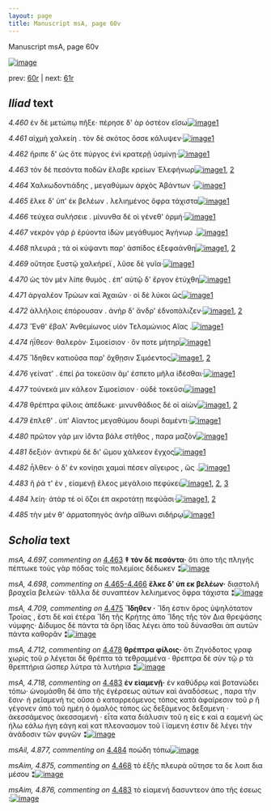 ```yaml
---
layout: page
title: Manuscript msA, page 60v
---
```


Manuscript msA, page 60v

[![image](http://www.homermultitext.org/iipsrv?OBJ=IIP,1.0&FIF=/project/homer/pyramidal/deepzoom/hmt/vaimg/2017a/VA060VN_0562.tif&WID=100&CVT=JPEG)](http://www.homermultitext.org/ict2/?urn=urn:cite2:hmt:vaimg.2017a:VA060VN_0562)

prev:  [60r](../60r/) | next:  [61r](../61r/)

## *Iliad* text

*4.460* <a id="4.460"/> ἐν δὲ μετώπῳ πῆξε· πέρησε δ' ὰρ ὀστέον εἴσω[![image](http://www.homermultitext.org/iipsrv?OBJ=IIP,1.0&FIF=/project/homer/pyramidal/deepzoom/hmt/vaimg/2017a/VA060VN_0562.tif&RGN=0.4695,0.2171,0.3774,0.0308&WID=1000&CVT=JPEG)](http://www.homermultitext.org/ict2/?urn=urn:cite2:hmt:vaimg.2017a:VA060VN_0562@0.4695,0.2171,0.3774,0.0308)[1](#msA_4.784)

*4.461* <a id="4.461"/> αἰχμὴ χαλκείη . τὸν δὲ σκότος ὄσσε κάλυψεν·[![image](http://www.homermultitext.org/iipsrv?OBJ=IIP,1.0&FIF=/project/homer/pyramidal/deepzoom/hmt/vaimg/2017a/VA060VN_0562.tif&RGN=0.4685,0.2329,0.3964,0.0331&WID=1000&CVT=JPEG)](http://www.homermultitext.org/ict2/?urn=urn:cite2:hmt:vaimg.2017a:VA060VN_0562@0.4685,0.2329,0.3964,0.0331)[1](#msA_4.784)

*4.462* <a id="4.462"/> ἤριπε δ' ὡς ὅτε πύργος ἐνὶ κρατερῇ ὑσμίνῃ·[![image](http://www.homermultitext.org/iipsrv?OBJ=IIP,1.0&FIF=/project/homer/pyramidal/deepzoom/hmt/vaimg/2017a/VA060VN_0562.tif&RGN=0.4675,0.2494,0.3534,0.0331&WID=1000&CVT=JPEG)](http://www.homermultitext.org/ict2/?urn=urn:cite2:hmt:vaimg.2017a:VA060VN_0562@0.4675,0.2494,0.3534,0.0331)[1](#msA_4.784)

*4.463* <a id="4.463"/> τὸν δὲ πεσόντα ποδῶν ἔλαβε κρείων Ἐλεφήνωρ[![image](http://www.homermultitext.org/iipsrv?OBJ=IIP,1.0&FIF=/project/homer/pyramidal/deepzoom/hmt/vaimg/2017a/VA060VN_0562.tif&RGN=0.4434,0.2682,0.4084,0.0331&WID=1000&CVT=JPEG)](http://www.homermultitext.org/ict2/?urn=urn:cite2:hmt:vaimg.2017a:VA060VN_0562@0.4434,0.2682,0.4084,0.0331)[1](#msA_4.784), [2](#msA_4.697)

*4.464* <a id="4.464"/> Χαλκωδοντιάδης , μεγαθύμων ἀρχὸς Ἀβάντων ·[![image](http://www.homermultitext.org/iipsrv?OBJ=IIP,1.0&FIF=/project/homer/pyramidal/deepzoom/hmt/vaimg/2017a/VA060VN_0562.tif&RGN=0.4675,0.2855,0.3934,0.0331&WID=1000&CVT=JPEG)](http://www.homermultitext.org/ict2/?urn=urn:cite2:hmt:vaimg.2017a:VA060VN_0562@0.4675,0.2855,0.3934,0.0331)[1](#msA_4.784)

*4.465* <a id="4.465"/> ἕλκε δ' ὑπ' ἐκ βελέων . λελιημένος ὄφρα τάχιστα[![image](http://www.homermultitext.org/iipsrv?OBJ=IIP,1.0&FIF=/project/homer/pyramidal/deepzoom/hmt/vaimg/2017a/VA060VN_0562.tif&RGN=0.4675,0.308,0.3934,0.0255&WID=1000&CVT=JPEG)](http://www.homermultitext.org/ict2/?urn=urn:cite2:hmt:vaimg.2017a:VA060VN_0562@0.4675,0.308,0.3934,0.0255)[1](#msA_4.784)

*4.466* <a id="4.466"/> τεύχεα συλήσειε . μίνυνθα δέ οἱ γένεθ' ὁρμή·[![image](http://www.homermultitext.org/iipsrv?OBJ=IIP,1.0&FIF=/project/homer/pyramidal/deepzoom/hmt/vaimg/2017a/VA060VN_0562.tif&RGN=0.4635,0.3268,0.3934,0.0255&WID=1000&CVT=JPEG)](http://www.homermultitext.org/ict2/?urn=urn:cite2:hmt:vaimg.2017a:VA060VN_0562@0.4635,0.3268,0.3934,0.0255)[1](#msA_4.784)

*4.467* <a id="4.467"/> νεκρὸν γάρ ῤ ἐρύοντα ἰ̈δὼν μεγάθυμος Ἀγήνωρ .[![image](http://www.homermultitext.org/iipsrv?OBJ=IIP,1.0&FIF=/project/homer/pyramidal/deepzoom/hmt/vaimg/2017a/VA060VN_0562.tif&RGN=0.4705,0.3464,0.3934,0.0255&WID=1000&CVT=JPEG)](http://www.homermultitext.org/ict2/?urn=urn:cite2:hmt:vaimg.2017a:VA060VN_0562@0.4705,0.3464,0.3934,0.0255)[1](#msA_4.784)

*4.468* <a id="4.468"/> πλευρά ; τά οἱ κύψαντι παρ' ἀσπίδος ἐξεφαάνθη[![image](http://www.homermultitext.org/iipsrv?OBJ=IIP,1.0&FIF=/project/homer/pyramidal/deepzoom/hmt/vaimg/2017a/VA060VN_0562.tif&RGN=0.4685,0.3659,0.3934,0.0278&WID=1000&CVT=JPEG)](http://www.homermultitext.org/ict2/?urn=urn:cite2:hmt:vaimg.2017a:VA060VN_0562@0.4685,0.3659,0.3934,0.0278)[1](#msA_4.784), [2](#msAim_4.875)

*4.469* <a id="4.469"/> οὔτησε ξυστῷ χαλκήρεϊ , λῦσε δὲ γυῖα·[![image](http://www.homermultitext.org/iipsrv?OBJ=IIP,1.0&FIF=/project/homer/pyramidal/deepzoom/hmt/vaimg/2017a/VA060VN_0562.tif&RGN=0.4515,0.3832,0.3934,0.0278&WID=1000&CVT=JPEG)](http://www.homermultitext.org/ict2/?urn=urn:cite2:hmt:vaimg.2017a:VA060VN_0562@0.4515,0.3832,0.3934,0.0278)[1](#msA_4.784)

*4.470* <a id="4.470"/> ὡς τὸν μὲν λίπε θυμὸς . ἐπ' αὐτῷ δ' ἔργον ἐτύχθη[![image](http://www.homermultitext.org/iipsrv?OBJ=IIP,1.0&FIF=/project/homer/pyramidal/deepzoom/hmt/vaimg/2017a/VA060VN_0562.tif&RGN=0.4675,0.4012,0.3934,0.0278&WID=1000&CVT=JPEG)](http://www.homermultitext.org/ict2/?urn=urn:cite2:hmt:vaimg.2017a:VA060VN_0562@0.4675,0.4012,0.3934,0.0278)[1](#msA_4.784)

*4.471* <a id="4.471"/> ἀργαλέον Τρώων καὶ Ἀχαιῶν · οἱ δὲ λύκοι ὣς[![image](http://www.homermultitext.org/iipsrv?OBJ=IIP,1.0&FIF=/project/homer/pyramidal/deepzoom/hmt/vaimg/2017a/VA060VN_0562.tif&RGN=0.4685,0.4192,0.3934,0.0278&WID=1000&CVT=JPEG)](http://www.homermultitext.org/ict2/?urn=urn:cite2:hmt:vaimg.2017a:VA060VN_0562@0.4685,0.4192,0.3934,0.0278)[1](#msA_4.784)

*4.472* <a id="4.472"/> ἀλλήλοις ἐπόρουσαν . ἀνὴρ δ' ἄνδρ' ἐδνοπάλιζεν·[![image](http://www.homermultitext.org/iipsrv?OBJ=IIP,1.0&FIF=/project/homer/pyramidal/deepzoom/hmt/vaimg/2017a/VA060VN_0562.tif&RGN=0.4675,0.4365,0.4124,0.0293&WID=1000&CVT=JPEG)](http://www.homermultitext.org/ict2/?urn=urn:cite2:hmt:vaimg.2017a:VA060VN_0562@0.4675,0.4365,0.4124,0.0293)[1](#msA_4.784), [2](#msA_4.706)

*4.473* <a id="4.473"/> Ἔνθ' ἔβαλ' Ἀνθεμίωνος υἱὸν Τελαμώνιος Αἴας .[![image](http://www.homermultitext.org/iipsrv?OBJ=IIP,1.0&FIF=/project/homer/pyramidal/deepzoom/hmt/vaimg/2017a/VA060VN_0562.tif&RGN=0.4625,0.4568,0.4224,0.0293&WID=1000&CVT=JPEG)](http://www.homermultitext.org/ict2/?urn=urn:cite2:hmt:vaimg.2017a:VA060VN_0562@0.4625,0.4568,0.4224,0.0293)[1](#msA_4.784)

*4.474* <a id="4.474"/> ἠΐθεον· θαλερὸν· Σιμοείσιον · ὅν ποτε μήτηρ[![image](http://www.homermultitext.org/iipsrv?OBJ=IIP,1.0&FIF=/project/homer/pyramidal/deepzoom/hmt/vaimg/2017a/VA060VN_0562.tif&RGN=0.4605,0.4733,0.3994,0.0293&WID=1000&CVT=JPEG)](http://www.homermultitext.org/ict2/?urn=urn:cite2:hmt:vaimg.2017a:VA060VN_0562@0.4605,0.4733,0.3994,0.0293)[1](#msA_4.784)

*4.475* <a id="4.475"/> Ἴδηθεν κατιοῦσα παρ' ὄχθῃσιν Σιμόεντος[![image](http://www.homermultitext.org/iipsrv?OBJ=IIP,1.0&FIF=/project/homer/pyramidal/deepzoom/hmt/vaimg/2017a/VA060VN_0562.tif&RGN=0.4665,0.4936,0.3994,0.0293&WID=1000&CVT=JPEG)](http://www.homermultitext.org/ict2/?urn=urn:cite2:hmt:vaimg.2017a:VA060VN_0562@0.4665,0.4936,0.3994,0.0293)[1](#msA_4.784), [2](#msA_4.709)

*4.476* <a id="4.476"/> γείνατ' . ἐπεί ῥα τοκεῦσιν ἅμ' έσπετο μῆλα ἰ̈δέσθαι·[![image](http://www.homermultitext.org/iipsrv?OBJ=IIP,1.0&FIF=/project/homer/pyramidal/deepzoom/hmt/vaimg/2017a/VA060VN_0562.tif&RGN=0.4665,0.5094,0.4334,0.0316&WID=1000&CVT=JPEG)](http://www.homermultitext.org/ict2/?urn=urn:cite2:hmt:vaimg.2017a:VA060VN_0562@0.4665,0.5094,0.4334,0.0316)[1](#msA_4.784)

*4.477* <a id="4.477"/> τούνεκά μιν κάλεον Σιμοείσιον · οὐδὲ τοκεῦσι[![image](http://www.homermultitext.org/iipsrv?OBJ=IIP,1.0&FIF=/project/homer/pyramidal/deepzoom/hmt/vaimg/2017a/VA060VN_0562.tif&RGN=0.4555,0.5297,0.4334,0.0316&WID=1000&CVT=JPEG)](http://www.homermultitext.org/ict2/?urn=urn:cite2:hmt:vaimg.2017a:VA060VN_0562@0.4555,0.5297,0.4334,0.0316)[1](#msA_4.784)

*4.478* <a id="4.478"/> θρέπτρα φίλοις ἀπέδωκε· μινυνθάδιος δέ οἱ αἰὼν[![image](http://www.homermultitext.org/iipsrv?OBJ=IIP,1.0&FIF=/project/homer/pyramidal/deepzoom/hmt/vaimg/2017a/VA060VN_0562.tif&RGN=0.4424,0.5485,0.4565,0.0316&WID=1000&CVT=JPEG)](http://www.homermultitext.org/ict2/?urn=urn:cite2:hmt:vaimg.2017a:VA060VN_0562@0.4424,0.5485,0.4565,0.0316)[1](#msA_4.784), [2](#msA_4.712)

*4.479* <a id="4.479"/> ἔπλεθ' . ὑπ' Αἴαντος μεγαθύμου δουρὶ δαμέντι·[![image](http://www.homermultitext.org/iipsrv?OBJ=IIP,1.0&FIF=/project/homer/pyramidal/deepzoom/hmt/vaimg/2017a/VA060VN_0562.tif&RGN=0.4575,0.5672,0.4154,0.0316&WID=1000&CVT=JPEG)](http://www.homermultitext.org/ict2/?urn=urn:cite2:hmt:vaimg.2017a:VA060VN_0562@0.4575,0.5672,0.4154,0.0316)[1](#msA_4.784)

*4.480* <a id="4.480"/> πρῶτον γάρ μιν ἰ̈όντα βάλε στῆθος , παρα μαζὸν[![image](http://www.homermultitext.org/iipsrv?OBJ=IIP,1.0&FIF=/project/homer/pyramidal/deepzoom/hmt/vaimg/2017a/VA060VN_0562.tif&RGN=0.4625,0.5868,0.4244,0.0316&WID=1000&CVT=JPEG)](http://www.homermultitext.org/ict2/?urn=urn:cite2:hmt:vaimg.2017a:VA060VN_0562@0.4625,0.5868,0.4244,0.0316)[1](#msA_4.784)

*4.481* <a id="4.481"/> δεξιὸν· ἀντικρὺ δὲ δι' ὤμου χάλκεον ἔγχος[![image](http://www.homermultitext.org/iipsrv?OBJ=IIP,1.0&FIF=/project/homer/pyramidal/deepzoom/hmt/vaimg/2017a/VA060VN_0562.tif&RGN=0.4625,0.6048,0.4044,0.0316&WID=1000&CVT=JPEG)](http://www.homermultitext.org/ict2/?urn=urn:cite2:hmt:vaimg.2017a:VA060VN_0562@0.4625,0.6048,0.4044,0.0316)[1](#msA_4.784)

*4.482* <a id="4.482"/> ἦλθεν· ὁ δ' ἐν κονίῃσι χαμαὶ πέσεν αἴγειρος , ὣς .[![image](http://www.homermultitext.org/iipsrv?OBJ=IIP,1.0&FIF=/project/homer/pyramidal/deepzoom/hmt/vaimg/2017a/VA060VN_0562.tif&RGN=0.4645,0.6206,0.4264,0.0346&WID=1000&CVT=JPEG)](http://www.homermultitext.org/ict2/?urn=urn:cite2:hmt:vaimg.2017a:VA060VN_0562@0.4645,0.6206,0.4264,0.0346)[1](#msA_4.784)

*4.483* <a id="4.483"/> ἥ ῥά τ' ἐν , εἱαμενῇ ἔλεος μεγάλοιο πεφύκει[![image](http://www.homermultitext.org/iipsrv?OBJ=IIP,1.0&FIF=/project/homer/pyramidal/deepzoom/hmt/vaimg/2017a/VA060VN_0562.tif&RGN=0.4595,0.6386,0.4074,0.0346&WID=1000&CVT=JPEG)](http://www.homermultitext.org/ict2/?urn=urn:cite2:hmt:vaimg.2017a:VA060VN_0562@0.4595,0.6386,0.4074,0.0346)[1](#msA_4.784), [2](#msA_4.718), [3](#msAim_4.876)

*4.484* <a id="4.484"/> λείη· ἀτάρ τέ οἱ ὄζοι ἐπ ακροτάτῃ πεφύᾱσι·[![image](http://www.homermultitext.org/iipsrv?OBJ=IIP,1.0&FIF=/project/homer/pyramidal/deepzoom/hmt/vaimg/2017a/VA060VN_0562.tif&RGN=0.4585,0.6551,0.4264,0.0391&WID=1000&CVT=JPEG)](http://www.homermultitext.org/ict2/?urn=urn:cite2:hmt:vaimg.2017a:VA060VN_0562@0.4585,0.6551,0.4264,0.0391)[1](#msAil_4.877), [2](#msA_4.784)

*4.485* <a id="4.485"/> τὴν μέν θ' ἁρματοπηγὸς ἀνὴρ αἴθωνι σιδήρῳ[![image](http://www.homermultitext.org/iipsrv?OBJ=IIP,1.0&FIF=/project/homer/pyramidal/deepzoom/hmt/vaimg/2017a/VA060VN_0562.tif&RGN=0.4645,0.6777,0.4264,0.0323&WID=1000&CVT=JPEG)](http://www.homermultitext.org/ict2/?urn=urn:cite2:hmt:vaimg.2017a:VA060VN_0562@0.4645,0.6777,0.4264,0.0323)[1](#msA_4.784)

## *Scholia* text

*msA, 4.697, commenting on* [4.463](#4.463)  <a id="msA_4.697"/> **‡ τὸν δὲ πεσόντα·** ὅτι ἀπο τῆς πληγῆς πέπτωκε τοὺς γὰρ πόδας τοῖς πολεμίοις δέδωκεν ⁑[![image](http://www.homermultitext.org/iipsrv?OBJ=IIP,1.0&FIF=/project/homer/pyramidal/deepzoom/hmt/vaimg/2017a/VA060VN_0562.tif&RGN=0.20928519,0.12240664,0.57369197,0.02033195&WID=1000&CVT=JPEG)](http://www.homermultitext.org/ict2/?urn=urn:cite2:hmt:vaimg.2017a:VA060VN_0562@0.20928519,0.12240664,0.57369197,0.02033195)

*msA, 4.698, commenting on* [4.465-4.466](#4.465-4.466)  <a id="msA_4.698"/> **ἔλκε δ' ὑπ εκ βελέων·** διαστολῆ βραχεῖα βελεών· τἄλλα δὲ συναπτέον λελιημενος ὄφρα τάχιστα ⁑[![image](http://www.homermultitext.org/iipsrv?OBJ=IIP,1.0&FIF=/project/homer/pyramidal/deepzoom/hmt/vaimg/2017a/VA060VN_0562.tif&RGN=0.21149595,0.13485477,0.60298452,0.02863071&WID=1000&CVT=JPEG)](http://www.homermultitext.org/ict2/?urn=urn:cite2:hmt:vaimg.2017a:VA060VN_0562@0.21149595,0.13485477,0.60298452,0.02863071)

*msA, 4.709, commenting on* [4.475](#4.475)  <a id="msA_4.709"/> **Ἴ̈δηθεν ·** Ἴδη ἐστιν ὄρος ὑψηλότατον Τροίας , ἔστι δὲ καὶ ἑτέρα Ἴδη τῆς Κρήτης ἀπο Ἴδης τῆς τὸν Δια θρεψάσης νύμφης· Δίδυμος δὲ πάντα τὰ ὄρη ἴδας λέγει ἀπο τοῦ δύνασθαι ἀπ αυτῶν πάντα καθορᾶν ⁑[![image](http://www.homermultitext.org/iipsrv?OBJ=IIP,1.0&FIF=/project/homer/pyramidal/deepzoom/hmt/vaimg/2017a/VA060VN_0562.tif&RGN=0.19786293,0.47178423,0.21444363,0.07634855&WID=1000&CVT=JPEG)](http://www.homermultitext.org/ict2/?urn=urn:cite2:hmt:vaimg.2017a:VA060VN_0562@0.19786293,0.47178423,0.21444363,0.07634855)

*msA, 4.712, commenting on* [4.478](#4.478)  <a id="msA_4.712"/> **θρέπτρα φίλοις·** ὅτι Ζηνόδοτος γραφ χωρὶς τοῦ ρ λέγεται δὲ θρέπτα τὰ τεθραμμένα · θρεπτρα δὲ σὺν τῷ ρ τὰ θρεπτήρια ὥσπερ λύτρα τὰ λυτήρια ⁑[![image](http://www.homermultitext.org/iipsrv?OBJ=IIP,1.0&FIF=/project/homer/pyramidal/deepzoom/hmt/vaimg/2017a/VA060VN_0562.tif&RGN=0.19620486,0.54481328,0.22107590,0.07261411&WID=1000&CVT=JPEG)](http://www.homermultitext.org/ict2/?urn=urn:cite2:hmt:vaimg.2017a:VA060VN_0562@0.19620486,0.54481328,0.22107590,0.07261411)

*msA, 4.718, commenting on* [4.483](#4.483)  <a id="msA_4.718"/> **ἐν εἱαμενῇ·** ἐν καθύδρῳ καὶ βοτανώδει τόπω· ὡνομάσθη δὲ ἀπο τῆς ἐγέρσεως αὐτων καὶ ἀναδόσεως , παρα τὴν ἔσιν· ἠ ρεῖαμενή τις οῦσα ὁ καταρρεόμενος τόπος κατὰ ἀφαίρεσιν τοῦ ρ ἤ γέγονεν ἀπὸ τοῦ ημέη ὁ ὁμαλὸς τόπος ὡς δεξάμενος δεξαμενη · ἀκεσσάμενος ἀκεσσαμενή · εἶτα κατα διάλυσιν τοῦ η εἰς ε καὶ α εαμενή ὡς ήλω εάλω ήγη εάγη καὶ κατ πλεονασμον τοῦ ϊ ϊαμενη ἐστιν δὲ λέγει τὴν ἀνάδοσιν τῶν φυγῶν ⁑[![image](http://www.homermultitext.org/iipsrv?OBJ=IIP,1.0&FIF=/project/homer/pyramidal/deepzoom/hmt/vaimg/2017a/VA060VN_0562.tif&RGN=0.20338983,0.61120332,0.23268239,0.15560166&WID=1000&CVT=JPEG)](http://www.homermultitext.org/ict2/?urn=urn:cite2:hmt:vaimg.2017a:VA060VN_0562@0.20338983,0.61120332,0.23268239,0.15560166)

*msAil, 4.877, commenting on* [4.484](#4.484)  <a id="msAil_4.877"/> ποώδη τόπω[![image](http://www.homermultitext.org/iipsrv?OBJ=IIP,1.0&FIF=/project/homer/pyramidal/deepzoom/hmt/vaimg/2017a/VA060VN_0562.tif&RGN=0.57184967,0.64591978,0.04495210,0.00802213&WID=1000&CVT=JPEG)](http://www.homermultitext.org/ict2/?urn=urn:cite2:hmt:vaimg.2017a:VA060VN_0562@0.57184967,0.64591978,0.04495210,0.00802213)

*msAim, 4.875, commenting on* [4.468](#4.468)  <a id="msAim_4.875"/> τὸ ἑξῆς πλευρὰ οὔτησε τα δε λοιπ δια μέσου ⁑[![image](http://www.homermultitext.org/iipsrv?OBJ=IIP,1.0&FIF=/project/homer/pyramidal/deepzoom/hmt/vaimg/2017a/VA060VN_0562.tif&RGN=0.41120118,0.37219917,0.05895357,0.04232365&WID=1000&CVT=JPEG)](http://www.homermultitext.org/ict2/?urn=urn:cite2:hmt:vaimg.2017a:VA060VN_0562@0.41120118,0.37219917,0.05895357,0.04232365)

*msAim, 4.876, commenting on* [4.483](#4.483)  <a id="msAim_4.876"/> τὸ εἱαμενὴ δασυντεον ἀπο τῆς έσεως :[![image](http://www.homermultitext.org/iipsrv?OBJ=IIP,1.0&FIF=/project/homer/pyramidal/deepzoom/hmt/vaimg/2017a/VA060VN_0562.tif&RGN=0.43367723,0.65338866,0.04126750,0.02724758&WID=1000&CVT=JPEG)](http://www.homermultitext.org/ict2/?urn=urn:cite2:hmt:vaimg.2017a:VA060VN_0562@0.43367723,0.65338866,0.04126750,0.02724758)